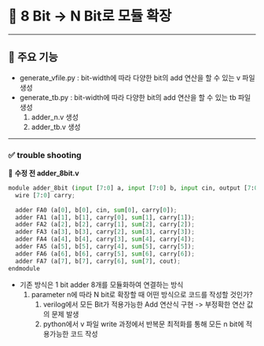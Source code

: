 # 📌 8 Bit -> N Bit로 모듈 확장
---

## 🚀 주요 기능
  - generate_vfile.py : bit-width에 따라 다양한 bit의 add 연산을 할 수 있는 v 파일 생성
  - generate_tb.py : bit-width에 따라 다양한 bit의 add 연산을 할 수 있는 tb 파일 생성
    1. adder_n.v 생성
    2. adder_tb.v 생성
---

### ✅ trouble shooting
📌 **수정 전 adder_8bit.v**
  ```python
module adder_8bit (input [7:0] a, input [7:0] b, input cin, output [7:0] sum, output cout);
    wire [7:0] carry;
    
    adder FA0 (a[0], b[0], cin, sum[0], carry[0]);
    adder FA1 (a[1], b[1], carry[0], sum[1], carry[1]);
    adder FA2 (a[2], b[2], carry[1], sum[2], carry[2]);
    adder FA3 (a[3], b[3], carry[2], sum[3], carry[3]);
    adder FA4 (a[4], b[4], carry[3], sum[4], carry[4]);
    adder FA5 (a[5], b[5], carry[4], sum[5], carry[5]);
    adder FA6 (a[6], b[6], carry[5], sum[6], carry[6]);
    adder FA7 (a[7], b[7], carry[6], sum[7], cout);
endmodule
```
- 기존 방식은 1 bit adder 8개를 모듈화하여 연결하는 방식
  1. parameter n에 따라 N bit로 확장할 때 어떤 방식으로 코드를 작성할 것인가?
     1. verilog에서 모든 Bit가 적용가능한 Add 연산식 구현 -> 부정확한 연산 값의 문제 발생
     2. python에서 v 파일 write 과정에서 반복문 최적화를 통해 모든 n bit에 적용가능한 코드 작성 

